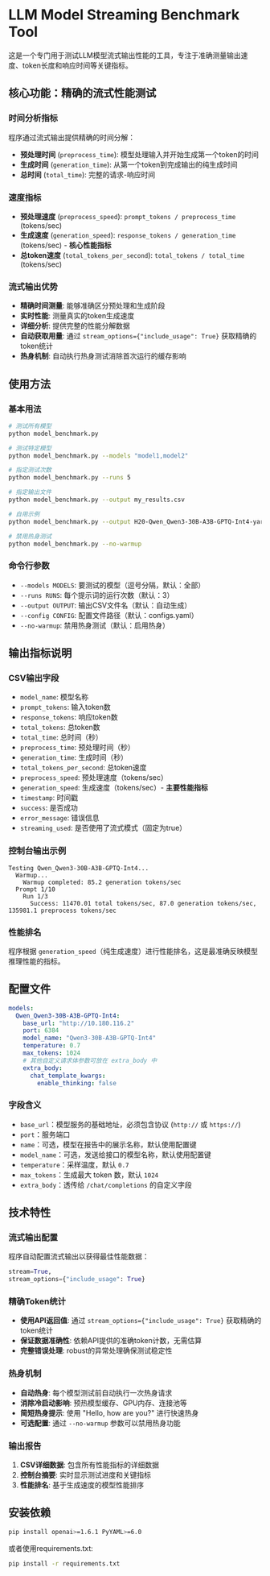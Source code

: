 # LLM Model Streaming Benchmark Tool

这是一个专门用于测试LLM模型流式输出性能的工具，专注于准确测量输出速度、token长度和响应时间等关键指标。

## 核心功能：精确的流式性能测试

### 时间分析指标

程序通过流式输出提供精确的时间分解：

- **预处理时间** (`preprocess_time`): 模型处理输入并开始生成第一个token的时间
- **生成时间** (`generation_time`): 从第一个token到完成输出的纯生成时间  
- **总时间** (`total_time`): 完整的请求-响应时间

### 速度指标

- **预处理速度** (`preprocess_speed`): `prompt_tokens / preprocess_time` (tokens/sec)
- **生成速度** (`generation_speed`): `response_tokens / generation_time` (tokens/sec) - **核心性能指标**
- **总token速度** (`total_tokens_per_second`): `total_tokens / total_time` (tokens/sec)

### 流式输出优势

- **精确时间测量**: 能够准确区分预处理和生成阶段
- **实时性能**: 测量真实的token生成速度
- **详细分析**: 提供完整的性能分解数据
- **自动获取用量**: 通过 `stream_options={"include_usage": True}` 获取精确的token统计
- **热身机制**: 自动执行热身测试消除首次运行的缓存影响

## 使用方法

### 基本用法

```bash
# 测试所有模型
python model_benchmark.py

# 测试特定模型
python model_benchmark.py --models "model1,model2"

# 指定测试次数
python model_benchmark.py --runs 5

# 指定输出文件
python model_benchmark.py --output my_results.csv

# 自用示例
python model_benchmark.py --output H20-Qwen_Qwen3-30B-A3B-GPTQ-Int4-yarn.csv --runs 1

# 禁用热身测试
python model_benchmark.py --no-warmup
```

### 命令行参数

- `--models MODELS`: 要测试的模型（逗号分隔，默认：全部）
- `--runs RUNS`: 每个提示词的运行次数（默认：3）
- `--output OUTPUT`: 输出CSV文件名（默认：自动生成）
- `--config CONFIG`: 配置文件路径（默认：configs.yaml）
- `--no-warmup`: 禁用热身测试（默认：启用热身）

## 输出指标说明

### CSV输出字段

- `model_name`: 模型名称
- `prompt_tokens`: 输入token数
- `response_tokens`: 响应token数  
- `total_tokens`: 总token数
- `total_time`: 总时间（秒）
- `preprocess_time`: 预处理时间（秒）
- `generation_time`: 生成时间（秒）
- `total_tokens_per_second`: 总token速度
- `preprocess_speed`: 预处理速度（tokens/sec）
- `generation_speed`: 生成速度（tokens/sec）- **主要性能指标**
- `timestamp`: 时间戳
- `success`: 是否成功
- `error_message`: 错误信息
- `streaming_used`: 是否使用了流式模式（固定为true）

### 控制台输出示例

```
Testing Qwen_Qwen3-30B-A3B-GPTQ-Int4...
  Warmup...
    Warmup completed: 85.2 generation tokens/sec
  Prompt 1/10
    Run 1/3
      Success: 11470.01 total tokens/sec, 87.0 generation tokens/sec, 135981.1 preprocess tokens/sec
```

### 性能排名

程序根据 `generation_speed`（纯生成速度）进行性能排名，这是最准确反映模型推理性能的指标。

## 配置文件

```yaml
models:
  Qwen_Qwen3-30B-A3B-GPTQ-Int4:
    base_url: "http://10.180.116.2"
    port: 6384
    model_name: "Qwen3-30B-A3B-GPTQ-Int4"
    temperature: 0.7
    max_tokens: 1024
    # 其他自定义请求体参数可放在 extra_body 中
    extra_body:
      chat_template_kwargs:
        enable_thinking: false
```

### 字段含义

* `base_url`：模型服务的基础地址，必须包含协议 (`http://` 或 `https://`)
* `port`：服务端口
* `name`：可选，模型在报告中的展示名称，默认使用配置键
* `model_name`：可选，发送给接口的模型名称，默认使用配置键
* `temperature`：采样温度，默认 `0.7`
* `max_tokens`：生成最大 token 数，默认 `1024`
* `extra_body`：透传给 `/chat/completions` 的自定义字段

## 技术特性

### 流式输出配置

程序自动配置流式输出以获得最佳性能数据：

```python
stream=True,
stream_options={"include_usage": True}
```

### 精确Token统计

- **使用API返回值**: 通过 `stream_options={"include_usage": True}` 获取精确的token统计
- **保证数据准确性**: 依赖API提供的准确token计数，无需估算
- **完整错误处理**: robust的异常处理确保测试稳定性

### 热身机制

- **自动热身**: 每个模型测试前自动执行一次热身请求
- **消除冷启动影响**: 预热模型缓存、GPU内存、连接池等
- **简短热身提示**: 使用 "Hello, how are you?" 进行快速热身
- **可选配置**: 通过 `--no-warmup` 参数可以禁用热身功能

### 输出报告

1. **CSV详细数据**: 包含所有性能指标的详细数据
2. **控制台摘要**: 实时显示测试进度和关键指标
3. **性能排名**: 基于生成速度的模型性能排序

## 安装依赖

```bash
pip install openai>=1.6.1 PyYAML>=6.0
```

或者使用requirements.txt:

```bash
pip install -r requirements.txt
```